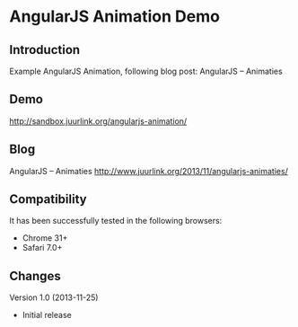 AngularJS Animation Demo
========================

Introduction
------------
Example AngularJS Animation, following blog post: AngularJS – Animaties


Demo
----
http://sandbox.juurlink.org/angularjs-animation/

Blog
----
AngularJS – Animaties
http://www.juurlink.org/2013/11/angularjs-animaties/

Compatibility
-------------
It has been successfully tested in the following browsers:

* Chrome 31+
* Safari 7.0+

Changes
-------
Version 1.0 (2013-11-25)
* Initial release
